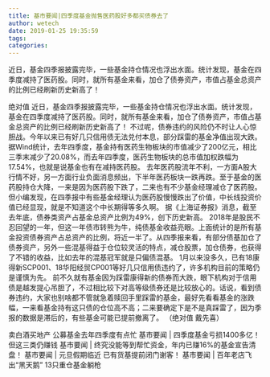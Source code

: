 ```yaml
---
title: 基市要闻|四季度基金抛售医药股好多都买债券去了
author: wetech
date: 2019-01-25 19:35:59
tags: 
categories: 
---
```

近日，基金四季报披露完毕，一些基金持仓情况也浮出水面。统计发现，基金在四季度减持了医药股。同时，就所有基金来看，加仓了债券资产，市值占基金总资产的比例已经刷新历史新高了！
<!-- more -->
绝对值
近日，基金四季报披露完毕，一些基金持仓情况也浮出水面。统计发现，基金在四季度减持了医药股。同时，就所有基金来看，加仓了债券资产，市值占基金总资产的比例已经刷新历史新高了！
不过呢，债券违约的风险仍不时让人心惊胆战。今年以来已有好几只信用债无法兑付本息，部分踩雷的基金净值出现大跌。
据Wind统计，去年四季度，基金持有医药生物板块的市值减少了200亿元，相比三季末减少了20.08%，而去年四季度，医药生物板块的总市值加权跌幅为17.54%，也就是说基金也有在减持医药股。
去年医药股流年不利，一方面A股大行情不好，另一方面行业负面消息频出，下半年医药板块一跌再跌。至于基金的医药股持仓大降，一来是因为医药股下跌了，二来也有不少基金经理减仓了医药股。但小编发现，在四季报中有些基金经理认为医药股慢慢跌出了价值，中长线投资价值已经显现，就是不知道这个中长期得等多久啊。
据《上海证券报》消息，截至去年底，债券类资产占基金总资产比例为49%，创下历史新高。
2018年是股民不忍回望的一年，但这一年债市转熊为牛，纯债基金收益亮眼。上面统计的是所有基金投资债券资产占总资产的比例，将近一半了。从四季报来看，有部分债基加仓了债券资产，另外一些混基得益于仓位较灵活的特点，减仓股票，加仓债券，也获得了不错的收益，比如去年的混基冠军就是只偏债混基。
1月以来没多久，已有18康得新SCP001、18华阳经贸CP001等好几只信用债违约了，许多机构目前的策略仍是谨慎为先。
前不久就有基金因为踩雷康得新的债券而大跌，眼下机构对于信用债是越发提心吊胆了，不过相比较下对高等级债券还是比较放心的。话说，看到债券违约，大家也别啥都不管就急着赎回手里踩雷的基金，最好先看看基金的涨跌幅，一来看基金持有这只债的仓位高不高；二来要确定下是不是真踩雷了，因为季报的数据是滞后的，有些基金可能已提前撤离了。
（绝对值 戴先喜）
 
 
卖白酒买地产 公募基金去年四季度有点忙
基市要闻 | 四季度基金亏损1400多亿！但这三类仍赚钱
基市要闻 | 终究没能等到帮忙资金，年内已赚16%的基金宣告清盘！
基市要闻 | 元旦假期临近 已有货基提前闭门谢客！
基市要闻 | 百年老店飞出“黑天鹅” 13只重仓基金躺枪
